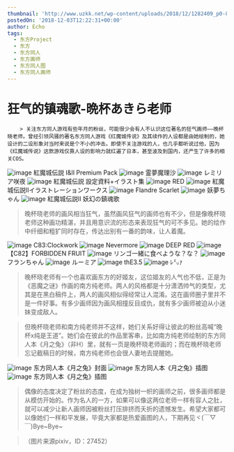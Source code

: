 ```yaml
---
thumbnail: 'http://www.uzkk.net/wp-content/uploads/2018/12/1282409_p0-825x510.jpg'
postedOn: '2018-12-03T12:22:31+00:00'
author: Echo
tags:
  - 东方Project
  - 东方
  - 东方同人
  - 东方画师
  - 东方同人图
  - 东方同人画师
---
```


# 狂气的镇魂歌-晩杯あきら老师

		> 关注东方同人游戏有些年月的粉丝，可能很少会有人不认识这位著名的狂气画师——晚杯晓老师。曾经引领风骚的著名东方同人游戏《红魔城传说》及其续作的人设都是由她绘制的，她设计的二设形象对当时来说是个不小的冲击。即使不关注游戏的人，也几乎都听说过他，因为《红魔城传说》这款游戏仅靠人设的影响力就红遍了日本，甚至波及到国内，还产生了许多的相关COS。

> 

![image](http://www.uzkk.net/wp-content/uploads/2018/12/23745373_p0.jpg)
紅魔城伝説 I&II Premium Pack
![image](http://www.uzkk.net/wp-content/uploads/2018/12/5584424_p0-1024x768.jpg)
霊夢魔理沙
![image](http://www.uzkk.net/wp-content/uploads/2018/12/5575406_p0-1024x768.jpg)
レミリア咲夜
![image](http://www.uzkk.net/wp-content/uploads/2018/12/9222407_p0.jpg)
紅魔城伝説 設定資料+イラスト集
![image](http://www.uzkk.net/wp-content/uploads/2018/12/20125876_p0.jpg)
RED
![image](http://www.uzkk.net/wp-content/uploads/2018/12/20782601_p0-732x1024.jpg)
紅魔城伝説IIイラストレーションワークス
![image](http://www.uzkk.net/wp-content/uploads/2018/12/9035411_p0.jpg)
Flandre Scarlet
![image](http://www.uzkk.net/wp-content/uploads/2018/12/29181994_p0.jpg)
妖夢ちゃん
![image](http://www.uzkk.net/wp-content/uploads/2018/12/14811166_p0.jpg)
紅魔城伝説Ⅱ 妖幻の鎮魂歌
> 晚杯晓老师的画风相当狂气，虽然画风狂气的画师也有不少，但是像晚杯晓老师这种画功精湛，并且用意识流的形态来表现狂气的可不多见。她的绘作中纤细和粗犷同时存在，传达出别有一番的韵味，让人着魔。

![image](http://www.uzkk.net/wp-content/uploads/2018/12/32267067_p0.jpg)
C83:Clockwork
![image](http://www.uzkk.net/wp-content/uploads/2018/12/29201517_p0.jpg)
Nevermore
![image](http://www.uzkk.net/wp-content/uploads/2018/12/27496231_p0.jpg)
DEEP RED
![image](http://www.uzkk.net/wp-content/uploads/2018/12/29183487_p0-730x1024.jpg)
【C82】FORBIDDEN FRUIT
![image](http://www.uzkk.net/wp-content/uploads/2018/12/17898589_p0.jpg)
リンゴ一緒に食べような？な？
![image](http://www.uzkk.net/wp-content/uploads/2018/12/6524604_p0-1024x640.jpg)
フランちゃん
![image](http://www.uzkk.net/wp-content/uploads/2018/12/6272599_p0-1024x768.jpg)
ルーミア
![image](http://www.uzkk.net/wp-content/uploads/2018/12/27481266_p0.jpg)
thE3.5
![image](http://www.uzkk.net/wp-content/uploads/2018/12/1282409_p0.jpg)
ﾚ㍉ｧ
> 晚杯晓老师有一个也喜欢画东方的好姬友，这位姬友的人气也不低，正是为《恶魔之谜》作画的南方纯老师。两人的风格都是十分潇洒帅气的类型，尤其是在黑白稿件上，两人的画风相似得经常让人混淆。这在画师圈子里并不是一件好事。有多少画师因为画风相撞反目成仇，就有多少画师被迫从小迷妹变成敌人。

> 但晚杯晓老师和南方纯老师并不这样，她们关系好得让彼此的粉丝高喊“晚杯x纯是王道”。她们会在彼此的作品里客串，比如南方纯老师绘制的东方同人本《月之兔》（非H）里，就有一页是晚杯晓老师画的；而在晚杯晓老师忘记截稿日的时候，南方纯老师也会很人妻地去提醒她。

![image](http://www.uzkk.net/wp-content/uploads/2018/12/ae67159759ee3d6d06da1c1a41166d224e4ade9a.jpg)
东方同人本《月之兔》封面
![image](http://www.uzkk.net/wp-content/uploads/2018/12/17872981_p0.jpg)
东方同人本《月之兔》插图
![image](http://www.uzkk.net/wp-content/uploads/2018/12/45fbfe11728b47105f64661dc1cec3fdfd032377-715x1024.jpg)
东方同人本《月之兔》插图
> 偶像的态度决定了粉丝的态度，在成为独树一帜的画师之前，很多画师都是从模仿开始的。作为名人的一方，如果可以像这两位老师一样有容人之肚，就可以减少让新人画师因被粉丝打压排挤而夭折的遗憾发生。希望大家都可以像她们一样和平发展，毕竟大家都是热爱画图的人，下期再见ヾ(￣▽￣)Bye~Bye~

> （图片来源pixiv，ID：27452）

	